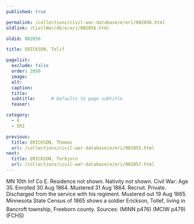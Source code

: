 ```yaml
---
published: true

permalink: /collections/civil-war-database/e/eri/002056.html
oldlink: /CivilWar/db/e/eri/002056.html

oldid: 002056

title: ERICKSON, Tolif

pagelist:
  exclude: false
  order: 2056
  image: 
  alt:
  caption:
  title:
  subtitle:      # Defaults to page subtitle
  teaser:

category: 
  - E 
  - ERI

previous:
  title: ERICKSON, Thomas
  url: /collections/civil-war-database/e/eri/002055.html  
next:
  title: ERICKSON, Torbjorn
  url: /collections/civil-war-database/e/eri/002057.html   
---
```

MN 10th Inf Co E. Residence not shown. Nativity not shown. Civil War: Age 35. Enrolled 30 Aug 1864. Mustered 31 Aug 1864. Recruit. Private. Discharged from the service with his regiment. Mustered out 19 Aug 1865. Minnesota State Census of 1865 shows a soldier &#147;Erickson, Tollef&#148;, living in Bancroft township, Freeborn county. Sources: (MINN p476) (MCIW p479) (FCHS)